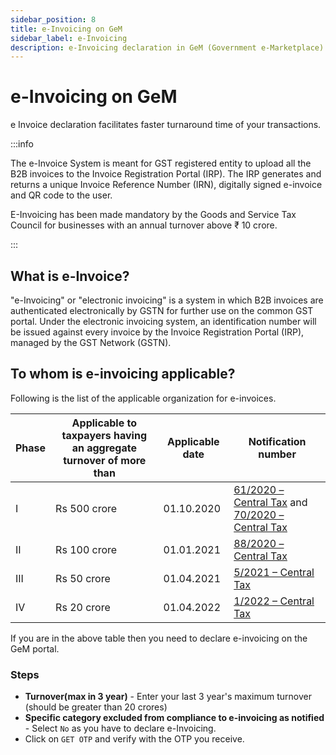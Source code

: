 ```yaml
---
sidebar_position: 8
title: e-Invoicing on GeM
sidebar_label: e-Invoicing
description: e-Invoicing declaration in GeM (Government e-Marketplace) Seller Profile
---
```


# e-Invoicing on GeM
e Invoice declaration facilitates faster turnaround time of your transactions.

:::info

The e-Invoice System is meant for GST registered entity to upload all the B2B invoices to the Invoice Registration Portal (IRP). The IRP generates and returns a unique Invoice Reference Number (IRN), digitally signed e-invoice and QR code to the user.

E-Invoicing has been made mandatory by the Goods and Service Tax Council for businesses with an annual turnover above ₹ 10 crore.

:::

## What is e-Invoice?
"e-Invoicing" or "electronic invoicing" is a system in which B2B invoices are authenticated electronically by GSTN for further use on the common GST portal. Under the electronic invoicing system, an identification number will be issued against every invoice by the Invoice Registration Portal (IRP), managed by the GST Network (GSTN).

## To whom is e-invoicing applicable?
Following is the list of the applicable organization for e-invoices.

Phase | Applicable to taxpayers having an aggregate turnover of more than | Applicable date | Notification number |
| ---- | ---- | ---- | ---- |
I | Rs 500 crore | 	01.10.2020 | [61/2020 – Central Tax](https://www.cbic.gov.in/resources//htdocs-cbec/gst/notfctn-61-central-tax-english-2020.pdf) and [70/2020 – Central Tax](https://www.cbic.gov.in/resources//htdocs-cbec/gst/notfctn-61-central-tax-english-2020.pdf) |
II | Rs 100 crore | 01.01.2021 | [88/2020 – Central Tax](https://www.cbic.gov.in/resources//htdocs-cbec/gst/notfctn-61-central-tax-english-2020.pdf) |
III | Rs 50 crore | 01.04.2021 | [5/2021 – Central Tax](https://www.cbic.gov.in/resources//htdocs-cbec/gst/notfctn-05-central-tax-english-2021.pdf) |
IV | Rs 20 crore | 01.04.2022 | [1/2022 – Central Tax](https://wp.d.cleartax.co/wp-content/uploads/Noti-1-2022.pdf) |

If you are in the above table then you need to declare e-invoicing on the GeM portal.

### Steps
- **Turnover(max in 3 year)** - Enter your last 3 year's  maximum turnover (should be greater than 20 crores)
- **Specific category excluded from compliance to e-invoicing as notified** - Select `No` as you have to declare e-Invoicing. 
- Click on `GET OTP` and verify with the OTP you receive.